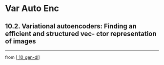 # Var Auto Enc

## 10.2. Variational autoencoders: Finding an efficient and structured vec- ctor representation of images

---
from [[_10_gen-dl]]

[//begin]: # "Autogenerated link references for markdown compatibility"
[_10_gen-dl]: ../_10_gen-dl.md "Generative DL"
[//end]: # "Autogenerated link references"